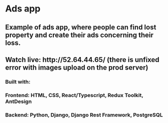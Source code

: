 <h1> Ads app </h1>
<h2>Example of ads app, where people can find lost property and create their ads concerning their loss.<h2/>
Watch live: http://52.64.44.65/ (there is unfixed error with images upload on the prod server)
<h3 id="builtWith">Built with:</h3>
<h3>Frontend: HTML, CSS, React/Typescript, Redux Toolkit, AntDesign</h3>
<h3>Backend: Python, Django, Django Rest Framework, PostgreSQL</h3>

